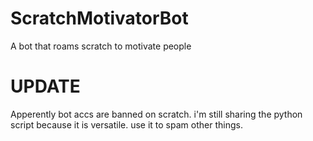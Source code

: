 # ScratchMotivatorBot
A bot that roams scratch to motivate people

# UPDATE
Apperently bot accs are banned on scratch. i'm still sharing the python script because it is versatile. use it to spam other things.
